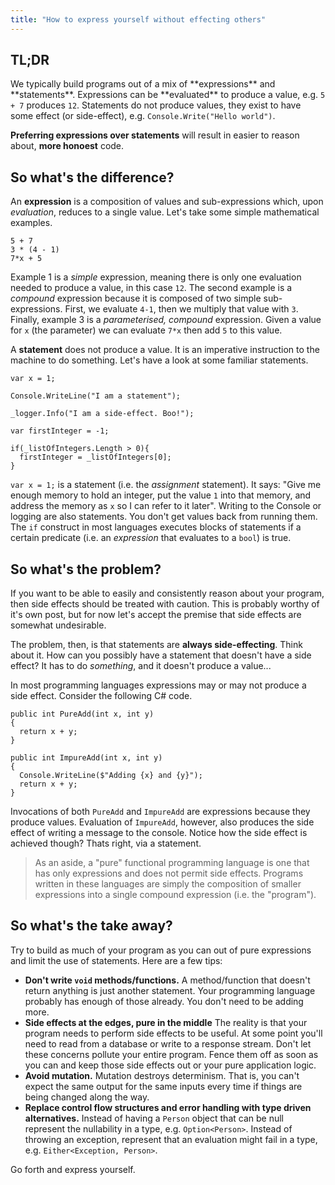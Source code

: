 ```yaml
---
title: "How to express yourself without effecting others"
---
```


## TL;DR

<div class="tldr">
We typically build programs out of a mix of **expressions** and **statements**. Expressions can be **evaluated** to produce a value, e.g. <code class="language-csharp">5 + 7</code> produces <code class="language-csharp">12</code>. Statements do not produce values, they exist to have some effect (or side-effect), e.g. <code class="language-csharp">Console.Write("Hello world")</code>.

**Preferring expressions over statements** will result in easier to reason about, **more honoest** code.

</div>

## So what's the difference?

An **expression** is a composition of values and sub-expressions which, upon *evaluation*, reduces to a single value. Let's take some simple mathematical examples.

<pre class="line-numbers"><code class="language-csharp">5 + 7
3 * (4 - 1)
7*x + 5
</code></pre>

Example 1 is a *simple* expression, meaning there is only one evaluation needed to produce a value, in this case `12`. The second example is a *compound* expression because it is composed of two simple sub-expressions. First, we evaluate `4-1`, then we multiply that value with `3`. Finally, example 3 is a *parameterised, compound* expression. Given a value for `x` (the parameter) we can evaluate `7*x` then add `5` to this value.

A **statement** does not produce a value. It is an imperative instruction to the machine to do something. Let's have a look at some familiar statements.

<pre id="ex1"><code class="language-csharp">var x = 1;

Console.WriteLine("I am a statement");

_logger.Info("I am a side-effect. Boo!");

var firstInteger = -1;

if(_listOfIntegers.Length > 0){
  firstInteger = _listOfIntegers[0];
}
</code></pre>

<code class="language-csharp">var x = 1;</code> is a statement (i.e. the *assignment* statement).
It says: "Give me enough memory to hold an integer, put the value `1` into that memory, and address
the memory as <code class="language-csharp">x</code> so I can refer to it later".
Writing to the Console or logging are also statements. You don't get values back
from running them. The <code class="language-csharp">if</code> construct in most
languages executes blocks of statements if a certain predicate (i.e. an *expression*
that evaluates to a <code class="language-csharp">bool</code>) is true.

## So what's the problem?

If you want to be able to easily and consistently reason about your program, then side effects should be treated with caution. This is probably worthy of it's own post, but for now let's accept the premise that side effects are somewhat undesirable.

The problem, then, is that statements are **always side-effecting**. Think about it. How can you possibly have a statement that doesn't have a side effect? It has to do *something*, and it doesn't produce a value...

In most programming languages expressions may or may not produce a side effect. Consider the following C# code.

<pre id="ex1"><code class="language-csharp">public int PureAdd(int x, int y)
{
  return x + y;
}

public int ImpureAdd(int x, int y)
{
  Console.WriteLine($"Adding {x} and {y}");
  return x + y;
}
</code></pre>

Invocations of both <code class="language-csharp">PureAdd</code> and <code class="language-csharp">ImpureAdd</code> are expressions because they produce values. Evaluation of <code class="language-csharp">ImpureAdd</code>, however, also produces the side effect of writing a message to the console. Notice how the side effect is achieved though? Thats right, via a statement.

> As an aside, a "pure" functional programming language is one that has only expressions and does not permit side effects. Programs written in these languages are simply the composition of smaller expressions into a single compound expression (i.e. the "program").

## So what's the take away?

Try to build as much of your program as you can out of pure expressions and limit the use of statements. Here are a few tips:

* **Don't write `void` methods/functions.** A method/function that doesn't return anything is just another statement. Your programming language probably has enough of those already. You don't need to be adding more.
* **Side effects at the edges, pure in the middle** The reality is that your program needs to perform side effects to be useful. At some point you'll need to read from a database or write to a response stream. Don't let these concerns pollute your entire program. Fence them off as soon as you can and keep those side effects out or your pure application logic.
* **Avoid mutation.** Mutation destroys determinism. That is, you can't expect the same output for the same inputs every time if things are being changed along the way.
* **Replace control flow structures and error handling with type driven alternatives.** Instead of having a `Person` object that can be null represent the nullability in a type, e.g. `Option<Person>`. Instead of throwing an exception, represent that an evaluation might fail in a type, e.g. `Either<Exception, Person>`.

Go forth and express yourself.

